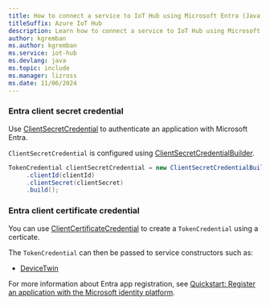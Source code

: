 ```yaml
---
title: How to connect a service to IoT Hub using Microsoft Entra (Java)
titleSuffix: Azure IoT Hub
description: Learn how to connect a service to IoT Hub using Microsoft Entra and the Azure IoT Hub SDK for Java.
author: kgremban
ms.author: kgremban
ms.service: iot-hub
ms.devlang: java
ms.topic: include
ms.manager: lizross
ms.date: 11/06/2024
---
```


### Entra client secret credential

Use [ClientSecretCredential](https://learn.microsoft.com/en-us/java/api/com.azure.identity.clientsecretcredential) to authenticate an application with Microsoft Entra.

`ClientSecretCredential` is configured using [ClientSecretCredentialBuilder](/java/api/com.azure.identity.clientsecretcredentialbuilder).

```java
TokenCredential clientSecretCredential = new ClientSecretCredentialBuilder().tenantId(tenantId)
     .clientId(clientId)
     .clientSecret(clientSecret)
     .build();
```

### Entra client certificate credential

You can use [ClientCertificateCredential](/java/api/com.azure.identity.clientcertificatecredential) to create a `TokenCredential` using a certicate.

The `TokenCredential` can then be passed to service constructors such as:

* [DeviceTwin](https://learn.microsoft.com/en-us/java/api/com.microsoft.azure.sdk.iot.service.devicetwin.devicetwin?view=azure-java-stable#com-microsoft-azure-sdk-iot-service-devicetwin-devicetwin-devicetwin(java-lang-string-com-azure-core-credential-tokencredential))

For more information about Entra app registration, see [Quickstart: Register an application with the Microsoft identity platform](https://learn.microsoft.com/en-us/entra/identity-platform/quickstart-register-app).

